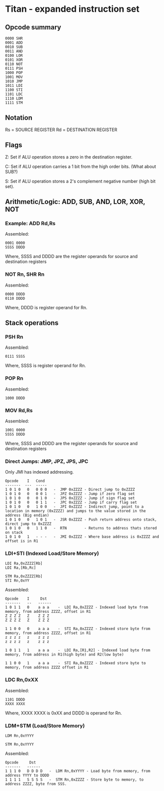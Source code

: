 # Titan - expanded instruction set #

## Opcode summary ##

    0000 SHR
    0001 ADD
    0010 SUB
    0011 AND
    0100 LOR
    0101 XOR
    0110 NOT
    0111 PSH
    1000 POP
    1001 MOV
    1010 JMP
    1011 LDI
    1100 STI
    1101 LDC
    1110 LDM
    1111 STM

## Notation ##

Rs = SOURCE REGISTER
Rd = DESTINATION REGISTER

## Flags ##

Z: Set if ALU operation stores a zero in the destination register.

C: Set if ALU operation carries a 1 bit from the high order bits. (What about SUB?)

S: Set if ALU operation stores a 2's complement negative number (high bit set).

## Arithmetic/Logic: ADD, SUB, AND, LOR, XOR, NOT ##

### Example: ADD Rd,Rs ###

Assembled:

    0001 0000
    SSSS DDDD

Where, SSSS and DDDD are the register operands for source and destination registers


### NOT Rn, SHR Rn ###

Assembled:

    0000 DDDD
    0110 DDDD

Where, DDDD is register operand for Rn.


## Stack operations ##

### PSH Rn ###

Assembled: 

    0111 SSSS

Where, SSSS is register operand for Rn.

### POP Rn ###

Assembled: 

    1000 DDDD


### MOV Rd,Rs ###

Assembled:

    1001 0000
    SSSS DDDD

Where, SSSS and DDDD are the register operands for source and destination registers


### Direct Jumps: JMP, JPZ, JPS, JPC ###

Only JMI has indexed addressing.

    Opcode    I   Cond
    -------  ---  -----
    1 0 1 0   0   0 0 0   -  JMP 0xZZZZ - Direct jump to 0xZZZZ
    1 0 1 0   0   0 0 1   -  JPZ 0xZZZZ - Jump if zero flag set
    1 0 1 0   0   0 1 0   -  JPS 0xZZZZ - Jump if sign flag set
    1 0 1 0   0   0 1 1   -  JPC 0xZZZZ - Jump if carry flag set
	1 0 1 0   0   1 0 0   -  JPI 0xZZZZ - Indirect jump, point to a location in memory (0xZZZZ) and jumps to the value stored in the address (Big endian)
	1 0 1 0   0   1 0 1   -  JSR 0xZZZZ - Push return address onto stack, direct jump to 0xZZZZ
	1 0 1 0   0   1 1 0   -  RTN        - Returns to address thats stored on stack
    1 0 1 0   1   - - -   -  JMI 0xZZZZ - Where base address is 0xZZZZ and offset is in R1

### LDI+STI (Indexed Load/Store Memory) ###

    LDI Ra,0xZZZZ[Rb]
    LDI Ra,[Rb,Rc]
	
    STM Ra,0xZZZZ[Rb]
    STI Rn,0xYY

Assembled:

    Opcode    I     Dst
    -------   --   ------
    1 0 1 1   0    a a a    -  LDI Ra,0xZZZZ - Indexed load byte from memory, from address ZZZZ, offset in R1
	Z Z Z Z   Z    Z Z Z
	Z Z Z Z   Z    Z Z Z

	1 1 0 0   0    a a a    -  STI Ra,0xZZZZ - Indexed store byte from memory, from address ZZZZ, offset in R1
	z z z z   z    z z z
	z z z z   z    z z z
	
    1 0 1 1   1    a a a    -  LDI Ra,[R1,R2] - Indexed load byte from memory, from address in R1(high byte) and R2(low byte)
	
	1 1 0 0   1    a a a    -  STI Ra,0xZZZZ - Indexed store byte to memory, from address ZZZZ offset in R1



### LDC Rn,0xXX ###

Assembled:

    1101 DDDD
    XXXX XXXX

Where, XXXX XXXX is 0xXX and DDDD is operand for Rn.


### LDM+STM (Load/Store Memory) ###

    LDM Rn,0xYYYY

    STM Rn,0xYYYY

Assembled:

    Opcode     Dst
    -------   ------
    1 1 1 0   D D D D   -  LDM Rn,0xYYYY - Load byte from memory, from address YYYY to DDDD
    1 1 1 1   S S S S   -  STM Rn,0xZZZZ - Store byte to memory, to address ZZZZ, byte from SSS.

